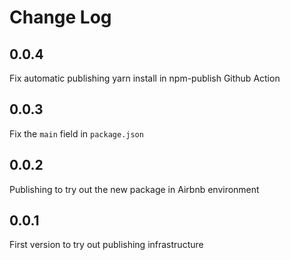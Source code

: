 # Change Log

## 0.0.4

Fix automatic publishing yarn install in npm-publish Github Action

## 0.0.3

Fix the `main` field in `package.json`

## 0.0.2

Publishing to try out the new package in Airbnb environment

## 0.0.1

First version to try out publishing infrastructure
